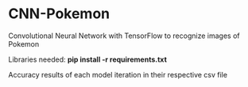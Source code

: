 # CNN-Pokemon

Convolutional Neural Network with TensorFlow to recognize images of Pokemon

Libraries needed: __pip install -r requirements.txt__

Accuracy results of each model iteration in their respective csv file
